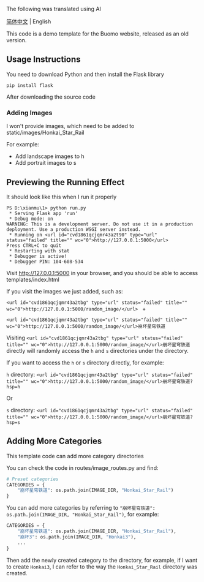 The following was translated using AI

[简体中文](README.md)  | English

This code is a demo template for the Buomo website, released as an old version.

## Usage Instructions

You need to download Python and then install the Flask library

```
pip install flask
```

After downloading the source code

### Adding Images

I won't provide images, which need to be added to static/images/Honkai_Star_Rail

For example:
 - Add landscape images to h
 - Add portrait images to s

## Previewing the Running Effect

It should look like this when I run it properly

```
PS D:\xianmu\1> python run.py
 * Serving Flask app 'run'
 * Debug mode: on
WARNING: This is a development server. Do not use it in a production deployment. Use a production WSGI server instead.
 * Running on <url id="cvd1861qcjqmr43a2t90" type="url" status="failed" title="" wc="0">http://127.0.0.1:5000</url> 
Press CTRL+C to quit
 * Restarting with stat
 * Debugger is active!
 * Debugger PIN: 104-608-534
```

Visit <url id="cvd1861qcjqmr43a2t90" type="url" status="failed" title="" wc="0">http://127.0.0.1:5000</url> in your browser, and you should be able to access templates/index.html

If you visit the images we just added, such as:

`<url id="cvd1861qcjqmr43a2tbg" type="url" status="failed" title="" wc="0">http://127.0.0.1:5000/random_image/</url> ` + <name>

`<url id="cvd1861qcjqmr43a2tbg" type="url" status="failed" title="" wc="0">http://127.0.0.1:5000/random_image/</url>崩坏星穹铁道`

Visiting `<url id="cvd1861qcjqmr43a2tbg" type="url" status="failed" title="" wc="0">http://127.0.0.1:5000/random_image/</url>崩坏星穹铁道` directly will randomly access the `h` and `s` directories under the directory.

If you want to access the `h` or `s` directory directly, for example:

`h` directory: `<url id="cvd1861qcjqmr43a2tbg" type="url" status="failed" title="" wc="0">http://127.0.0.1:5000/random_image/</url>崩坏星穹铁道?hsp=h`

Or

`s` directory: `<url id="cvd1861qcjqmr43a2tbg" type="url" status="failed" title="" wc="0">http://127.0.0.1:5000/random_image/</url>崩坏星穹铁道?hsp=s`

## Adding More Categories

This template code can add more category directories

You can check the code in routes/image_routes.py and find:
```python
# Preset categories
CATEGORIES = {
    "崩坏星穹铁道": os.path.join(IMAGE_DIR, "Honkai_Star_Rail")
}
```

You can add more categories by referring to `"崩坏星穹铁道": os.path.join(IMAGE_DIR, "Honkai_Star_Rail")`, for example:

```python
CATEGORIES = {
    "崩坏星穹铁道": os.path.join(IMAGE_DIR, "Honkai_Star_Rail"),
    "崩坏3": os.path.join(IMAGE_DIR, "Honkai3"),
    ...
}
```

Then add the newly created category to the directory, for example, if I want to create `Honkai3`, I can refer to the way the `Honkai_Star_Rail` directory was created.
